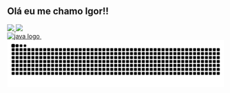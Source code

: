 ## Olá eu me chamo Igor!!

<div>
  <a href="https://beacons.ai/igorRooberto">
  <img height="180em" src="https://github-readme-stats.vercel.app/api?username=igorRooberto&show_icons=true&theme=radical"/   >
  <img height="175em" src="https://github-readme-stats.vercel.app/api/top-langs/?username=igorRooberto&hide_progress=true&theme=radical"/>
</div>

 <img src="https://cdn.jsdelivr.net/gh/devicons/devicon/icons/java/java-original.svg" height="25" alt="java logo"  />
  <img width="15" />

<picture align="center">
  <source media="(prefers-color-scheme: dark)" srcset="https://raw.githubusercontent.com/igorRooberto/igorRooberto/output/github-contribution-grid-snake-dark.svg">
  <source media="(prefers-color-scheme: light)" srcset="https://raw.githubusercontent.com/igorRooberto/igorRooberto/output/github-contribution-grid-snake-dark.svg">
  <img align="center" alt="github contribution grid snake animation" src="https://raw.githubusercontent.com/igorRooberto/igorRooberto/output/github-contribution-grid-snake.svg">
</picture>

